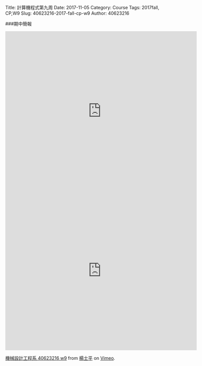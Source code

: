 Title: 計算機程式第九周
Date: 2017-11-05
Category: Course
Tags: 2017fall, CP,W9
Slug: 40623216-2017-fall-cp-w9
Author: 40623216




<!-- PELICAN_END_SUMMARY -->

###期中簡報


<iframe width="600" height="500" src="https://www.youtube.com/embed/xtU3z_6KE9w" frameborder="0" gesture="media" allowfullscreen></iframe>





<iframe src="https://player.vimeo.com/video/241417480" width="600" height="500" frameborder="0" webkitallowfullscreen mozallowfullscreen allowfullscreen></iframe>
<p><a href="https://vimeo.com/241417480">機械設計工程系 40623216 w9</a> from <a href="https://vimeo.com/user73266807">楊士平</a> on <a href="https://vimeo.com">Vimeo</a>.</p>

<!-- PELICAN_END_SUMMARY -->

